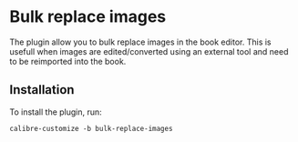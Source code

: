 Bulk replace images
===================

The plugin allow you to bulk replace images in the book editor. This is
usefull when images are edited/converted using an external tool and need to be
reimported into the book.

Installation
------------
To install the plugin, run:
```
calibre-customize -b bulk-replace-images
```
